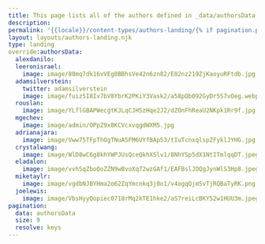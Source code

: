 ```yaml
---
title: This page lists all of the authors defined in _data/authorsData in alphabetical order
description:
permalink: '{{locale}}/content-types/authors-landing/{% if pagination.pageNumber > 0 %}{{ pagination.pageNumber + 1 }}/{% endif %}index.html'
layout: layouts/authors-landing.njk
type: landing
override:authorsData:
  alexdanilo:
  leeronisrael:
    image: image/80mq7dk16vVEg8BBhsVe42n6zn82/E02nz219ZjKaoyuRFtdb.jpg
  adamsilverstein:
    twitter: adamsilverstein
    image: image/fuiz5I8Iv7bV8YbrK2PKiY3Vask2/a58pQb092GyDr5S7vOeg.webp
  rouslan:
    image: image/YLflGBAPWecgtKJLqCJHSzHqe2J2/dZOnFhReaU2NKpk1Rr9f.jpg
  mgechev:
    image: image/admin/OPpZ9x8KCVcxvqgdWXM5.jpg
  adrianajara:
    image: image/Vww75TFpThOgTNuASFM6UYfBAp53/tIuTcnxqlspZFyklJYHG.jpg
  crystalwang:
    image: image/WlD8wC6g8khYWPJUsQceQkhXSlv1/8NhYSp5dX1NtITmlqqDT.jpeg
  eladalon:
    image: image/vvhSqZboQoZZN9wBvoXq72wzGAf1/EAFBslJDQgJynWlS3Hp8.jpeg
  miketaylr:
    image: image/vgdbNJBYHma2o62ZqYmcnkq3j0o1/v4ogqQjm5vTjRQBaTyRK.png
  joelewis:
    image: image/VbsHyyQopiec0718rMq2kTE1hke2/aS7reiLcBKY52w1HUU3m.jpeg
pagination:
  data: authorsData
  size: 9
  resolve: keys
---
```

